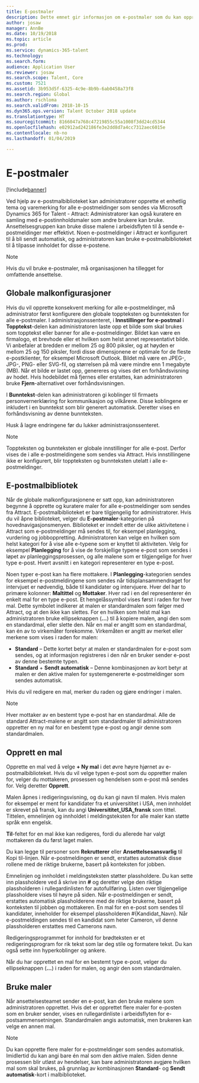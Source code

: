 ```yaml
---
title: E-postmaler
description: Dette emnet gir informasjon om e-postmaler som du kan opprette og bruke i Microsoft Dynamics 365 for Talent - Attract.
author: josaw
manager: AnnBe
ms.date: 10/19/2018
ms.topic: article
ms.prod: 
ms.service: dynamics-365-talent
ms.technology: 
ms.search.form: 
audience: Application User
ms.reviewer: josaw
ms.search.scope: Talent, Core
ms.custom: 7521
ms.assetid: 3b953d5f-6325-4c9e-8b9b-6ab0458a73f8
ms.search.region: Global
ms.author: rschloma
ms.search.validFrom: 2018-10-15
ms.dyn365.ops.version: Talent October 2018 update
ms.translationtype: HT
ms.sourcegitcommit: 8166047a768c47219855c55a1008f3dd24cd5344
ms.openlocfilehash: e02912ad242186fe3e2dd8d7a4cc7312aec6015e
ms.contentlocale: nb-no
ms.lasthandoff: 01/04/2019

---
```


# <a name="email-templates"></a>E-postmaler
[!include[banner](../includes/banner.md)]

Ved hjelp av e-postmalbiblioteket kan administratorer opprette et enhetlig tema og varemerking for alle e-postmeldinger som sendes via Microsoft Dynamics 365 for Talent - Attract: Administratorer kan også kuratere en samling med e-postinnholdsmaler som andre brukere kan bruke. Ansettelsesgruppen kan bruke disse malene i arbeidsflyten til å sende e-postmeldinger mer effektivt. Noen e-postmeldinger i Attract er konfigurert til å bli sendt automatisk, og administratoren kan bruke e-postmalbiblioteket til å tilpasse innholdet for disse e-postene.

> [!NOTE]
> Hvis du vil bruke e-postmaler, må organisasjonen ha tillegget for omfattende ansettelse.

## <a name="global-template-configurations"></a>Globale malkonfigurasjoner

Hvis du vil opprette konsekvent merking for alle e-postmeldinger, må administrator først konfigurere den globale toppteksten og bunnteksten for alle e-postmaler. I administrasjonssenteret, i **Innstillinger for e-postmal** i **Topptekst**-delen kan administratoren laste opp et bilde som skal brukes som topptekst eller banner for alle e-postmeldinger. Bildet kan være en firmalogo, et brevhode eller et hvilken som helst annet representativt bilde. Vi anbefaler at bredden er mellom 25 og 800 piksler, og at høyden er mellom 25 og 150 piksler, fordi disse dimensjonene er optimale for de fleste e-postklienter, for eksempel Microsoft Outlook. Bildet må være en JPEG-, JPG-, PNG- eller SVG-fil, og størrelsen på må være mindre enn 1 megabyte (MB). Når et bilde er lastet opp, genereres og vises det en forhåndsvisning av hodet. Hvis hodebildet må fjernes eller erstattes, kan administratoren bruke **Fjern**-alternativet over forhåndsvisningen.

I **Bunntekst**-delen kan administratoren gi koblinger til firmaets personvernerklæring for kommunikasjon og vilkårene. Disse koblingene er inkludert i en bunntekst som blir generert automatisk. Deretter vises en forhåndsvisning av denne bunnteksten.

Husk å lagre endringene før du lukker administrasjonssenteret.

> [!NOTE] 
> Toppteksten og bunnteksten er globale innstillinger for alle e-post. Derfor vises de i alle e-postmeldingene som sendes via Attract. Hvis innstillingene ikke er konfigurert, blir toppteksten og bunnteksten utelatt i alle e-postmeldinger.

## <a name="email-template-library"></a>E-postmalbibliotek 

Når de globale malkonfigurasjonene er satt opp, kan administratoren begynne å opprette og kuratere maler for alle e-postmeldinger som sendes fra Attract. E-postmalbiblioteket er bare tilgjengelig for administratorer. Hvis du vil åpne biblioteket, velger du **E-postmaler**-kategorien på hovednavigasjonsmenyen. Biblioteket er inndelt etter de ulike aktivitetene i Attract som e-postmeldinger må sendes til, for eksempel planlegging, vurdering og jobboppretting. Administratoren kan velge en hvilken som helst kategori for å vise alle e-typene som er knyttet til aktiviteten. Velg for eksempel **Planlegging** for å vise de forskjellige typene e-post som sendes i løpet av planleggingsprosessen, og alle malene som er tilgjengelige for hver type e-post. Hvert avsnitt i en kategori representerer en type e-post.

Noen typer e-post kan ha flere mottakere. I **Planlegging**-kategorien sendes for eksempel e-postmeldingene som sendes når tidsplansammendraget for intervjuet er nødvendig, både til kandidater og intervjuere. Hver del har to primære kolonner: **Maltittel** og **Mottaker**. Hver rad i en del representerer én enkelt mal for en type e-post. Et hengelåssymbol vises først i raden for hver mal. Dette symbolet indikerer at malen er standardmalen som følger med Attract, og at den ikke kan slettes. For en hvilken som helst mal kan administratoren bruke ellipseknappen (**...**) til å kopiere malen, angi den som en standardmal, eller slette den. Når en mal er angitt som en standardmal, kan én av to virkemåter forekomme. Virkemåten er angitt av merket eller merkene som vises i raden for malen:

- **Standard** – Dette kortet betyr at malen er standardmalen for e-post som sendes, og at informasjon registreres i den når en bruker sender e-post av denne bestemte typen.
- **Standard** + **Sendt automatisk** – Denne kombinasjonen av kort betyr at malen er den aktive malen for systemgenererte e-postmeldinger som sendes automatisk.

Hvis du vil redigere en mal, merker du raden og gjøre endringer i malen.

> [!NOTE]
> Hver mottaker av en bestemt type e-post har en standardmal. Alle de standard Attract-malene er angitt som standardmaler til administratoren oppretter en ny mal for en bestemt type e-post og angir denne som standardmalen.

## <a name="create-a-template"></a>Opprett en mal

Opprette en mal ved å velge **+ Ny mal** i det øvre høyre hjørnet av e-postmalbiblioteket. Hvis du vil velge typen e-post som du oppretter malen for, velger du mottakeren, prosessen og hendelsen som e-post må sendes for. Velg deretter **Opprett**.

Malen åpnes i redigeringsvisning, og du kan gi navn til malen. Hvis malen for eksempel er ment for kandidater fra et universititet i USA, men innholdet er skrevet på fransk, kan du angi **Universititet\_USA\_fransk** som tittel. Tittelen, emnelinjen og innholdet i meldingsteksten for alle maler kan støtte språk enn engelsk.

**Til**-feltet for en mal ikke kan redigeres, fordi du allerede har valgt mottakeren da du først laget malen.

Du kan legge til personer som **Rekrutterer** eller **Ansettelsesansvarlig** til Kopi til-linjen. Når e-postmeldingen er sendt, erstattes automatisk disse rollene med de riktige brukerne, basert på konteksten for jobben.

Emnelinjen og innholdet i meldingsteksten støtter plassholdere. Du kan sette inn plassholdere ved å skrive inn **\#** og deretter velge den riktige plassholderen i rullegardinlisten for autofullføring. Listen over tilgjengelige plassholdere vises til høyre på siden. Når e-postmeldingen er sendt, erstattes automatisk plassholderene med de riktige brukerne, basert på konteksten til jobben og mottakeren. En mal for en e-post som sendes til kandidater, inneholder for eksempel plassholderen \#{Kandidat\_Navn}. Når e-postmeldingen sendes til en kandidat som heter Cameron, vil denne plassholderen erstattes med Camerons navn.

Redigeringsprogrammet for innhold for brødteksten er et redigeringsprogram for rik tekst som lar deg stile og formatere tekst. Du kan også sette inn hyperkoblinger og ankere.

Når du har opprettet en mal for en bestemt type e-post, velger du ellipseknappen (**...**) i raden for malen, og angir den som standardmalen.

## <a name="consume-templates"></a>Bruke maler

Når ansettelsesteamet sender en e-post, kan den bruke malene som administratoren opprettet. Hvis det er opprettet flere maler for e-posten som en bruker sender, vises en rullegardinliste i arbeidsflyten for e-postsammensetningen. Standardmalen angis automatisk, men brukeren kan velge en annen mal.

> [!NOTE] 
> Du kan opprette flere maler for e-postmeldinger som sendes automatisk. Imidlertid du kan angi bare én mal som den aktive malen. Siden denne prosessen blir utløst av hendelser, kan bare administratoren avgjøre hvilken mal som skal brukes, på grunnlag av kombinasjonen **Standard**- og **Sendt automatisk**-kort i malbiblioteket.

